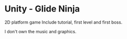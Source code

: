 # Unity - Glide Ninja

2D platform game
Include tutorial, first level and first boss.



I don't own the music and graphics.
